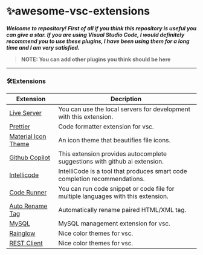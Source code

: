 # ✨awesome-vsc-extensions
**_Welcome to repository! First of all if you think this repository is useful you can give a star. If you are using Visual Studio Code, I would definitely recommend you to use these plugins, I have been using them for a long time and I am very satisfied._**
>**NOTE: You can add other plugins you think should be here**
---
### 🛠Extensions

| Extension | Decription |
| --- | ----------------------------------------------------------------------------------------------------------------------------------------------------------------- |
|[Live Server](https://marketplace.visualstudio.com/items?itemName=ritwickdey.LiveServer)| You can use the local servers for development with this extension. |
|[Prettier](https://marketplace.visualstudio.com/items?itemName=esbenp.prettier-vscode)| Code formatter extension for vsc. |
|[Material Icon Theme](https://marketplace.visualstudio.com/items?itemName=formulahendry.code-runner)| An icon theme that beautifies file icons. |
|[Github Copilot](https://marketplace.visualstudio.com/items?itemName=GitHub.copilot)| This extension provides autocomplete suggestions with github ai extension. |
|[Intellicode](https://marketplace.visualstudio.com/items?itemName=VisualStudioExptTeam.vscodeintellicode)| IntelliCode is a tool that produces smart code completion recommendations.|
|[Code Runner](https://marketplace.visualstudio.com/items?itemName=formulahendry.code-runner) |You can run code snippet or code file for multiple languages with this extension. |
|[Auto Rename Tag](https://marketplace.visualstudio.com/items?itemName=formulahendry.auto-rename-tag)| Automatically rename paired HTML/XML tag. |
|[MySQL](https://marketplace.visualstudio.com/items?itemName=formulahendry.vscode-mysql)| MySQL management extension for vsc. |
|[Rainglow](https://marketplace.visualstudio.com/items?itemName=daylerees.rainglow)| Nice color themes for vsc. |
|[REST Client](https://marketplace.visualstudio.com/items?itemName=humao.rest-client)| Nice color themes for vsc. |
